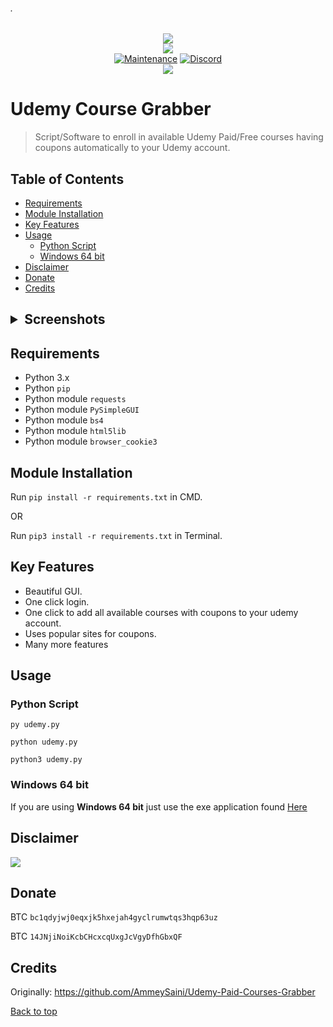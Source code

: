 ###### .
<p align="center">
    <img src="https://github.com/techtanic/Udemy-Course-Grabber/blob/master/UCG-logo.png?raw=true">
    <br/>
    <img src="https://forthebadge.com/images/badges/made-with-python.svg">
    <br/>
    <a href="https://github.com/techtanic/Udemy-Course-Grabber/graphs/commit-activity"><img alt="Maintenance" src="https://img.shields.io/badge/Maintained%3F-yes-green.svg?style=for-the-badge"></a>
    <a target="_blank" href="https://discord.gg/wFsfhJh4Rh"><img alt="Discord" src="https://img.shields.io/discord/703266580846346361.svg?label=Discord&logo=Discord&colorB=7289da&style=for-the-badge"></a>
    <br/>
    <a href="https://github.com/techtanic/Udemy-Course-Grabber"><img src="https://cdn.discordapp.com/attachments/740211892148109373/811161354366353419/standard_8.gif"></a>
</p>


# Udemy Course Grabber

> Script/Software to enroll in available Udemy Paid/Free courses having coupons automatically to your Udemy account.


## Table of Contents

- [Requirements](#requirements)
- [Module Installation](#module-installation)
- [Key Features](#key-features)
- [Usage](#usage)
  - [Python Script](#python-script)
  - [Windows 64 bit](#windows-64-bit)
- [Disclaimer](#disclaimer)
- [Donate](#donate)
- [Credits](#credits)


<h2><details>
<summary>Screenshots</summary>

![Login](https://cdn.discordapp.com/attachments/823472016999972884/824183983197782026/unknown.png)

![Cookie Login](https://cdn.discordapp.com/attachments/823472016999972884/824184031524552725/unknown.png)

![Udemy Course Grabber](https://cdn.discordapp.com/attachments/823472016999972884/824184807155302400/unknown.png)

![Coupon Scraping](https://cdn.discordapp.com/attachments/823472016999972884/824184975645212683/unknown.png)

![Enrolling](https://cdn.discordapp.com/attachments/823472016999972884/824187751075282974/unknown.png)
</details>

## Requirements

- Python 3.x
- Python `pip`
- Python module `requests`
- Python module `PySimpleGUI`
- Python module `bs4`
- Python module `html5lib`
- Python module `browser_cookie3`


## Module Installation

Run	`pip install -r requirements.txt` in CMD.

OR

Run `pip3 install -r requirements.txt` in Terminal.


## Key Features

- Beautiful GUI.
- One click login.
- One click to add all available courses with coupons to your udemy account.
- Uses popular sites for coupons.
- Many more features


## Usage

### Python Script

`py udemy.py`

`python udemy.py`

`python3 udemy.py`

### Windows 64 bit

 If you are using **Windows 64 bit** just use the exe application found [Here](https://github.com/techtanic/Udemy-Course-Grabber/releases)


## Disclaimer
![](https://cdn.discordapp.com/attachments/749247352073617518/785906195767754753/unknown.png)


## Donate

BTC `bc1qdyjwj0eqxjk5hxejah4gyclrumwtqs3hqp63uz` 

BTC `14JNjiNoiKcbCHcxcqUxgJcVgyDfhGbxQF`

## Credits 

Originally: https://github.com/AmmeySaini/Udemy-Paid-Courses-Grabber

[Back to top](#)
